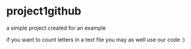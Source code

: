 # project1github

a simple project created for an example

if you want to count letters in a text file you may as well use our code :)
